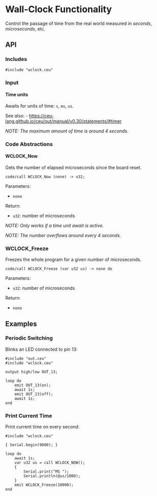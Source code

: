 # Wall-Clock Functionality

Control the passage of time from the real world measured in *seconds*,
*microseconds*, etc.

## API

### Includes

```
#include "wclock.ceu"
```

### Input

#### Time units

Awaits for units of time: `s`, `ms`, `us`.

See also:
    - https://ceu-lang.github.io/ceu/out/manual/v0.30/statements/#timer

*NOTE: The maximum amount of time is around 4 seconds.*

### Code Abstractions

#### WCLOCK_Now

Gets the number of elapsed microseconds since the board reset.

```
code/call WCLOCK_Now (none) -> u32;
```

Parameters:

- `none`

Return:

- `u32`: number of microseconds

*NOTE: Only works if a time unit await is active.*

*NOTE: The number overflows around every 4 seconds.*

### WCLOCK_Freeze

Freezes the whole program for a given number of microseconds.

```
code/call WCLOCK_Freeze (var u32 us) -> none do
```

Parameters:

- `u32`: number of microseconds

Return:

- `none`

## Examples

### Periodic Switching

Blinks an LED connected to pin 13:

```
#include "out.ceu"
#include "wclock.ceu"

output high/low OUT_13;

loop do
    emit OUT_13(on);
    await 1s;
    emit OUT_13(off);
    await 1s;
end
```

### Print Current Time

Print current time on every second:

```
#include "wclock.ceu"

{ Serial.begin(9600); }

loop do
    await 1s;
    var u32 us = call WCLOCK_NOW();
    {
        Serial.print("MS ");
        Serial.println(@us/1000);
    }
    emit WCLOCK_Freeze(10000);
end
```
